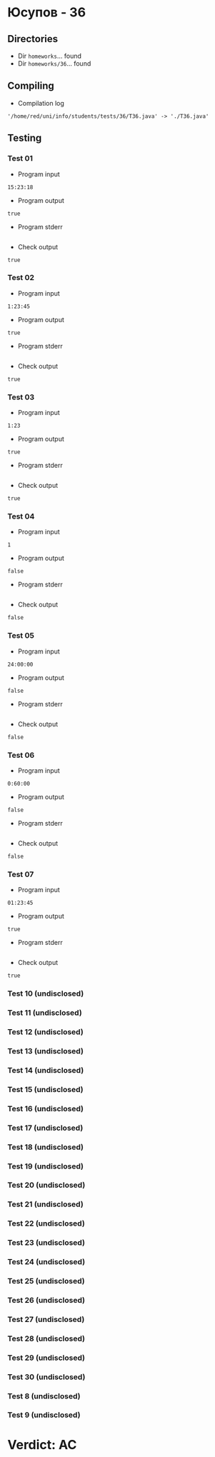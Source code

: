 # Юсупов - 36
## Directories
- Dir `homeworks`... found
- Dir `homeworks/36`... found
## Compiling
- Compilation log
```
'/home/red/uni/info/students/tests/36/T36.java' -> './T36.java'

```
## Testing
### Test 01
- Program input
```
15:23:18

```
- Program output
```
true

```
- Program stderr
```

```
- Check output
```
true

```
### Test 02
- Program input
```
1:23:45

```
- Program output
```
true

```
- Program stderr
```

```
- Check output
```
true

```
### Test 03
- Program input
```
1:23

```
- Program output
```
true

```
- Program stderr
```

```
- Check output
```
true

```
### Test 04
- Program input
```
1

```
- Program output
```
false

```
- Program stderr
```

```
- Check output
```
false

```
### Test 05
- Program input
```
24:00:00

```
- Program output
```
false

```
- Program stderr
```

```
- Check output
```
false

```
### Test 06
- Program input
```
0:60:00

```
- Program output
```
false

```
- Program stderr
```

```
- Check output
```
false

```
### Test 07
- Program input
```
01:23:45

```
- Program output
```
true

```
- Program stderr
```

```
- Check output
```
true

```
### Test 10 (undisclosed)
### Test 11 (undisclosed)
### Test 12 (undisclosed)
### Test 13 (undisclosed)
### Test 14 (undisclosed)
### Test 15 (undisclosed)
### Test 16 (undisclosed)
### Test 17 (undisclosed)
### Test 18 (undisclosed)
### Test 19 (undisclosed)
### Test 20 (undisclosed)
### Test 21 (undisclosed)
### Test 22 (undisclosed)
### Test 23 (undisclosed)
### Test 24 (undisclosed)
### Test 25 (undisclosed)
### Test 26 (undisclosed)
### Test 27 (undisclosed)
### Test 28 (undisclosed)
### Test 29 (undisclosed)
### Test 30 (undisclosed)
### Test 8 (undisclosed)
### Test 9 (undisclosed)
# Verdict: AC

